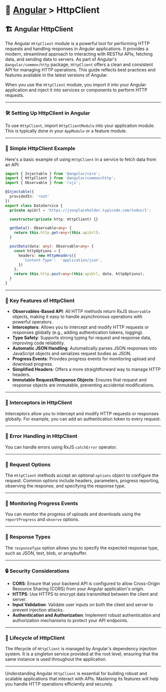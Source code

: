 # 📘 [Angular](../) > HttpClient

## 🏗️ Angular HttpClient

The Angular `HttpClient` module is a powerful tool for performing HTTP requests and handling responses in Angular applications. It provides a modern, streamlined approach to interacting with RESTful APIs, fetching data, and sending data to servers. As part of Angular's `@angular/common/http` package, `HttpClient` offers a clean and consistent API for managing HTTP operations. This guide reflects best practices and features available in the latest versions of Angular.

When you use the `HttpClient` module, you import it into your Angular application and inject it into services or components to perform HTTP requests.

---

### 🛠️ Setting Up HttpClient in Angular

To use `HttpClient`, import `HttpClientModule` into your application module. This is typically done in your `AppModule` or a feature module.

---

### 🚀 Simple HttpClient Example

Here's a basic example of using `HttpClient` in a service to fetch data from an API:

```typescript
import { Injectable } from '@angular/core';
import { HttpClient } from '@angular/common/http';
import { Observable } from 'rxjs';

@Injectable({
  providedIn: 'root'
})
export class DataService {
  private apiUrl = 'https://jsonplaceholder.typicode.com/todos/1';

  constructor(private http: HttpClient) {}

  getData(): Observable<any> {
    return this.http.get<any>(this.apiUrl);
  }

  postData(data: any): Observable<any> {
    const httpOptions = {
      headers: new HttpHeaders({
        'Content-Type':  'application/json',
      })
    };
    return this.http.post<any>(this.apiUrl, data, httpOptions);
  }
}
```
---

### 📄 Key Features of HttpClient

- **Observables-Based API**: All HTTP methods return RxJS `Observable` objects, making it easy to handle asynchronous operations with powerful operators.
- **Interceptors**: Allows you to intercept and modify HTTP requests or responses globally (e.g., adding authentication tokens, logging).
- **Type Safety**: Supports strong typing for request and response data, improving code reliability.
- **Automatic JSON Handling**: Automatically parses JSON responses into JavaScript objects and serializes request bodies as JSON.
- **Progress Events**: Provides progress events for monitoring upload and download progress.
- **Simplified Headers**: Offers a more straightforward way to manage HTTP headers.
- **Immutable Request/Response Objects**: Ensures that request and response objects are immutable, preventing accidental modifications.

---

### 🔄 Interceptors in HttpClient

Interceptors allow you to intercept and modify HTTP requests or responses globally. For example, you can add an authentication token to every request.

---

### 📜 Error Handling in HttpClient

You can handle errors using RxJS `catchError` operator.

---

### 📄 Request Options

The `HttpClient` methods accept an optional `options` object to configure the request. Common options include headers, parameters, progress reporting, observing the response, and specifying the response type.

---

### 📡 Monitoring Progress Events

You can monitor the progress of uploads and downloads using the `reportProgress` and `observe` options.

---

### 📜 Response Types

The `responseType` option allows you to specify the expected response type, such as JSON, text, blob, or arraybuffer.

---

### 🔒 Security Considerations

- **CORS**: Ensure that your backend API is configured to allow Cross-Origin Resource Sharing (CORS) from your Angular application's origin.
- **HTTPS**: Use HTTPS to encrypt data transmitted between the client and server.
- **Input Validation**: Validate user inputs on both the client and server to prevent injection attacks.
- **Authentication and Authorization**: Implement robust authentication and authorization mechanisms to protect your API endpoints.

---

### 🔄 Lifecycle of HttpClient

The lifecycle of `HttpClient` is managed by Angular's dependency injection system. It is a singleton service provided at the root level, ensuring that the same instance is used throughout the application.

---

Understanding Angular `HttpClient` is essential for building robust and scalable applications that interact with APIs. Mastering its features will help you handle HTTP operations efficiently and securely.